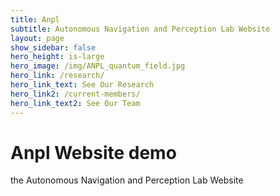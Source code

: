 ```yaml
---
title: Anpl 
subtitle: Autonomous Navigation and Perception Lab Website   
layout: page
show_sidebar: false
hero_height: is-large
hero_image: /img/ANPL_quantum_field.jpg 
hero_link: /research/
hero_link_text: See Our Research
hero_link2: /current-members/
hero_link_text2: See Our Team
---
```


# Anpl Website demo

the Autonomous Navigation and Perception Lab Website  
